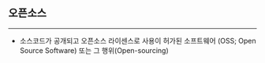 ## 오픈소스
---
- 소스코드가 공개되고 오픈소스 라이센스로 사용이 허가된 소프트웨어 (OSS; Open Source Software) 또는 그 행위(Open-sourcing)